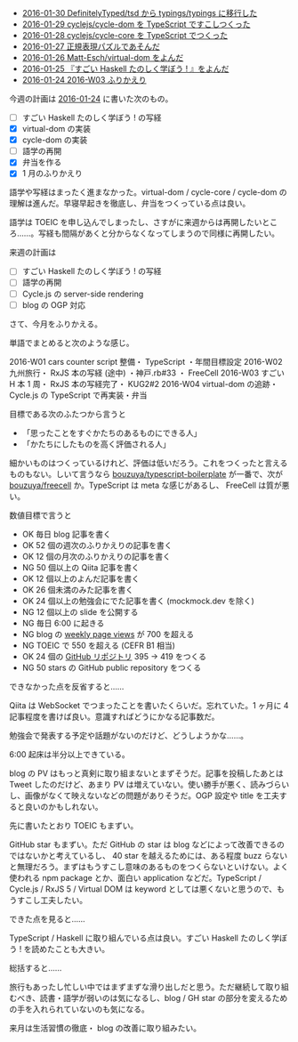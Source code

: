 - [2016-01-30 DefinitelyTyped/tsd から typings/typings に移行した][2016-01-30]
- [2016-01-29 cyclejs/cycle-dom を TypeScript ですこしつくった][2016-01-29]
- [2016-01-28 cyclejs/cycle-core を TypeScript でつくった][2016-01-28]
- [2016-01-27 正規表現パズルであそんだ][2016-01-27]
- [2016-01-26 Matt-Esch/virtual-dom をよんだ][2016-01-26]
- [2016-01-25 『すごい Haskell たのしく学ぼう ! 』をよんだ][2016-01-25]
- [2016-01-24 2016-W03 ふりかえり][2016-01-24]

今週の計画は [2016-01-24][] に書いた次のもの。

- [ ] すごい Haskell たのしく学ぼう ! の写経
- [x] virtual-dom の実装
- [x] cycle-dom の実装
- [ ] 語学の再開
- [x] 弁当を作る
- [x] 1 月のふりかえり

語学や写経はまったく進まなかった。virtual-dom / cycle-core / cycle-dom の理解は進んだ。早寝早起きを徹底し、弁当をつくっている点は良い。

語学は TOEIC を申し込んでしまったし、さすがに来週からは再開したいところ……。写経も間隔があくと分からなくなってしまうので同様に再開したい。

来週の計画は

- [ ] すごい Haskell たのしく学ぼう ! の写経
- [ ] 語学の再開
- [ ] Cycle.js の server-side rendering
- [ ] blog の OGP 対応

さて、今月をふりかえる。

単語でまとめると次のような感じ。

2016-W01 cars counter script 整備・ TypeScript ・年間目標設定
2016-W02 九州旅行・ RxJS 本の写経 (途中) ・神戸.rb#33 ・ FreeCell
2016-W03 すごい H 本 1 周・ RxJS 本の写経完了・ KUG2#2
2016-W04 virtual-dom の追跡・ Cycle.js の TypeScript で再実装・弁当

目標である次のふたつから言うと

- 「思ったことをすぐかたちのあるものにできる人」
- 「かたちにしたものを高く評価される人」

細かいものはつくっているけれど、評価は低いだろう。これをつくったと言えるものもない。しいて言うなら [bouzuya/typescript-boilerplate][] が一番で、次が [bouzuya/freecell][] か。TypeScript は meta な感じがあるし、 FreeCell は質が悪い。

数値目標で言うと

- OK 毎日 blog 記事を書く
- OK 52 個の週次のふりかえりの記事を書く
- OK 12 個の月次のふりかえりの記事を書く
- NG 50 個以上の Qiita 記事を書く
- OK 12 個以上のよんだ記事を書く
- OK 26 個未満のみた記事を書く
- OK 24 個以上の勉強会にでた記事を書く (mockmock.dev を除く)
- NG 12 個以上の slide を公開する
- NG 毎日 6:00 に起きる
- NG blog の [weekly page views](http://graph.hatena.ne.jp/bouzuya/weekly-pageviews/)  が 700 を超える
- NG TOEIC で 550 を超える (CEFR B1 相当)
- OK 24 個の [GitHub リポジトリ](http://graph.hatena.ne.jp/bouzuya/GitHub%20Public%20Repos/) 395 → 419 をつくる
- NG 50 stars の GitHub public repository をつくる

できなかった点を反省すると……

Qiita は WebSocket でつまったことを書いたくらいだ。忘れていた。1 ヶ月に 4 記事程度を書けば良い。意識すればどうにかなる記事数だ。

勉強会で発表する予定や話題がないのだけど、どうしようかな……。

6:00 起床は半分以上できている。

blog の PV はもっと真剣に取り組まないとまずそうだ。記事を投稿したあとは Tweet したのだけど、あまり PV は増えていない。使い勝手が悪く、読みづらいし、画像がなくて映えないなどの問題がありそうだ。OGP 設定や title を工夫すると良いのかもしれない。

先に書いたとおり TOEIC もまずい。

GitHub star もまずい。ただ GitHub の star は blog などによって改善できるのではないかと考えているし、 40 star を越えるためには、ある程度 buzz らないと無理だろう。まずはもうすこし意味のあるものをつくらないといけない。よく使われる npm package とか、面白い application などだ。TypeScript / Cycle.js / RxJS 5 / Virtual DOM は keyword としては悪くないと思うので、もうすこし工夫したい。

できた点を見ると……

TypeScript / Haskell に取り組んでいる点は良い。すごい Haskell たのしく学ぼう ! を読めたことも大きい。

総括すると……

旅行もあったし忙しい中ではまずまずな滑り出しだと思う。ただ継続して取り組むべき、読書・語学が弱いのは気になるし、blog / GH star の部分を変えるための手を入れられていないのも気になる。

来月は生活習慣の徹底・ blog の改善に取り組みたい。

[2016-01-24]: https://blog.bouzuya.net/2016/01/24/
[2016-01-25]: https://blog.bouzuya.net/2016/01/25/
[2016-01-26]: https://blog.bouzuya.net/2016/01/26/
[2016-01-27]: https://blog.bouzuya.net/2016/01/27/
[2016-01-28]: https://blog.bouzuya.net/2016/01/28/
[2016-01-29]: https://blog.bouzuya.net/2016/01/29/
[2016-01-30]: https://blog.bouzuya.net/2016/01/30/
[bouzuya/freecell]: https://github.com/bouzuya/freecell
[bouzuya/typescript-boilerplate]: https://github.com/bouzuya/typescript-boilerplate
